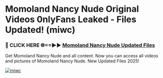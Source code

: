 # Momoland Nancy Nude Original Videos 0nlyFans Leaked - Files Updated! (miwc)

<h3>🔴 CLICK HERE 🌐==►► <a href="https://tinyurl.com/yrmya6cz" rel="nofollow">Momoland Nancy Nude Updated Files</a></h3>

Get Momoland Nancy Nude and all content. Now you can access all videos and pictures of Momoland Nancy Nude. New Updated Files 2025!

[![miwc](https://i.imgur.com/FMdXYCs.gif)](https://tinyurl.com/yrmya6cz)
